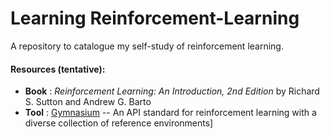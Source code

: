 # Learning Reinforcement-Learning
A repository to catalogue my self-study of reinforcement learning.

#### Resources (tentative):
- **Book** : *Reinforcement Learning: An Introduction, 2nd Edition* by Richard S. Sutton and Andrew G. Barto
- **Tool** : [Gymnasium](https://gymnasium.farama.org/) -- An API standard for reinforcement learning with a diverse collection of reference environments]
